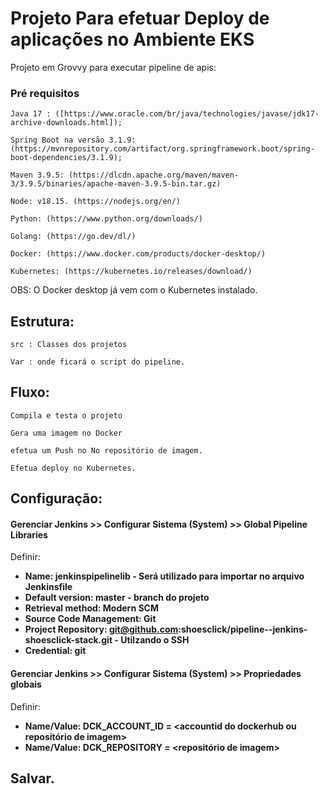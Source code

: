 # Projeto Para efetuar Deploy de aplicações no Ambiente EKS

Projeto em Grovvy para executar pipeline de apis:

### Pré requisitos

```
Java 17 : ([https://www.oracle.com/br/java/technologies/javase/jdk17-archive-downloads.html]);

Spring Boot na versão 3.1.9:  (https://mvnrepository.com/artifact/org.springframework.boot/spring-boot-dependencies/3.1.9);

Maven 3.9.5: (https://dlcdn.apache.org/maven/maven-3/3.9.5/binaries/apache-maven-3.9.5-bin.tar.gz)

Node: v18.15. (https://nodejs.org/en/)

Python: (https://www.python.org/downloads/)

Golang: (https://go.dev/dl/)

Docker: (https://www.docker.com/products/docker-desktop/)

Kubernetes: (https://kubernetes.io/releases/download/) 
```

OBS: O Docker desktop já vem com o Kubernetes instalado.

## Estrutura:

```
src : Classes dos projetos
```

```
Var : onde ficará o script do pipeline.
```

## Fluxo:


```
Compila e testa o projeto

Gera uma imagem no Docker

efetua um Push no No repositório de imagem.

Efetua deploy no Kubernetes.

```

## Configuração:


#### Gerenciar Jenkins >> Configurar Sistema (System) >> Global Pipeline Libraries

Definir:

* **Name: jenkinspipelinelib - Será utilizado para importar no arquivo Jenkinsfile**
* **Default version: master - branch do projeto**
* **Retrieval method: Modern SCM**
* **Source Code Management: Git**
* **Project Repository: git@github.com:shoesclick/pipeline--jenkins-shoesclick-stack.git - Utilzando o SSH**
* **Credential: git**

#### Gerenciar Jenkins >> Configurar Sistema (System) >> Propriedades globais

Definir:

* **Name/Value: DCK_ACCOUNT_ID = <accountid do dockerhub ou repositório de imagem>**
* **Name/Value: DCK_REPOSITORY = <repositório de imagem>**

## Salvar.


